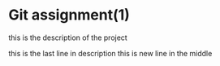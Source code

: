 # Git assignment(1)
this is the  description of the project

this is the last line in description
this is new line in the middle
